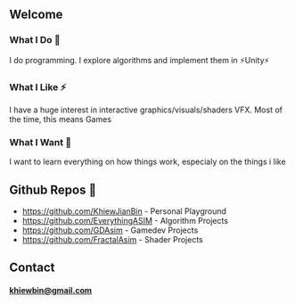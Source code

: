 ## Welcome

### What I Do 💬
I do programming. I explore algorithms and implement them in ⚡Unity⚡

### What I Like ⚡
I have a huge interest in interactive graphics/visuals/shaders VFX. Most of the time, this means Games

### What I Want 🤔
I want to learn everything on how things work, especialy on the things i like

## Github Repos 🔭
- https://github.com/KhiewJianBin - Personal Playground
- https://github.com/EverythingASIM - Algorithm Projects
- https://github.com/GDAsim - Gamedev Projects
- https://github.com/FractalAsim - Shader Projects

## Contact
#### khiewbin@gmail.com
